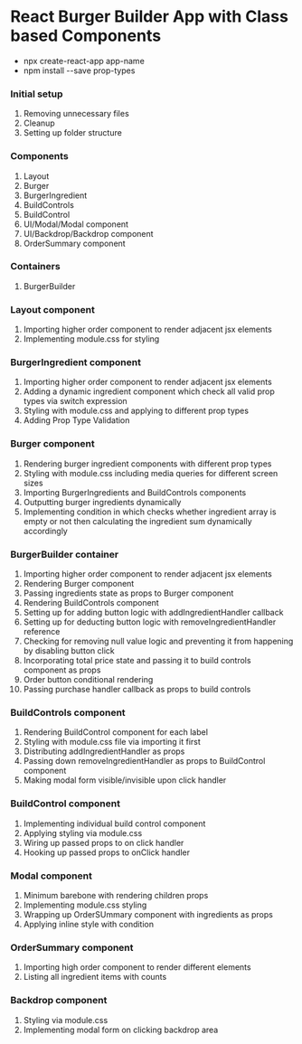 # React Burger Builder App with Class based Components

- npx create-react-app app-name
- npm install --save prop-types

### Initial setup

1. Removing unnecessary files
2. Cleanup
3. Setting up folder structure

### Components

1. Layout
2. Burger
3. BurgerIngredient
4. BuildControls
5. BuildControl
6. UI/Modal/Modal component
7. UI/Backdrop/Backdrop component
8. OrderSummary component

### Containers

1. BurgerBuilder

### Layout component

1. Importing higher order component to render adjacent jsx elements
2. Implementing module.css for styling

### BurgerIngredient component

1. Importing higher order component to render adjacent jsx elements
2. Adding a dynamic ingredient component which check all valid prop types via switch expression
3. Styling with module.css and applying to different prop types
4. Adding Prop Type Validation

### Burger component

1. Rendering burger ingredient components with different prop types
2. Styling with module.css including media queries for different screen sizes
3. Importing BurgerIngredients and BuildControls components
4. Outputting burger ingredients dynamically
5. Implementing condition in which checks whether ingredient array is empty or not then calculating the ingredient sum dynamically accordingly

### BurgerBuilder container

1. Importing higher order component to render adjacent jsx elements
2. Rendering Burger component
3. Passing ingredients state as props to Burger component
4. Rendering BuildControls component
5. Setting up for adding button logic with addIngredientHandler callback
6. Setting up for deducting button logic with removeIngredientHandler reference
7. Checking for removing null value logic and preventing it from happening by disabling button click
8. Incorporating total price state and passing it to build controls component as props
9. Order button conditional rendering
10. Passing purchase handler callback as props to build controls

### BuildControls component

1. Rendering BuildControl component for each label
2. Styling with module.css file via importing it first
3. Distributing addIngredientHandler as props
4. Passing down removeIngredientHandler as props to BuildControl component
5. Making modal form visible/invisible upon click handler

### BuildControl component

1. Implementing individual build control component
2. Applying styling via module.css
3. Wiring up passed props to on click handler
4. Hooking up passed props to onClick handler

### Modal component

1. Minimum barebone with rendering children props
2. Implementing module.css styling
3. Wrapping up OrderSUmmary component with ingredients as props
4. Applying inline style with condition

### OrderSummary component

1. Importing high order component to render different elements
2. Listing all ingredient items with counts

### Backdrop component

1. Styling via module.css
2. Implementing modal form on clicking backdrop area
